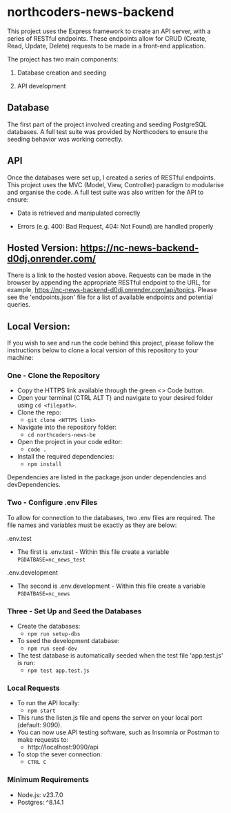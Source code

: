 # northcoders-news-backend

This project uses the Express framework to create an API server, with a series of RESTful endpoints. These endpoints allow for CRUD (Create, Read, Update, Delete) requests to be made in a front-end application.

The project has two main components:

1. Database creation and seeding

2. API development

## Database

The first part of the project involved creating and seeding PostgreSQL databases. A full test suite was provided by Northcoders to ensure the seeding behavior was working correctly.

## API

Once the databases were set up, I created a series of RESTful endpoints. This project uses the MVC (Model, View, Controller) paradigm to modularise and organise the code.
A full test suite was also written for the API to ensure:

- Data is retrieved and manipulated correctly

- Errors (e.g. 400: Bad Request, 404: Not Found) are handled properly

## Hosted Version: https://nc-news-backend-d0dj.onrender.com/

There is a link to the hosted vesion above. Requests can be made in the browser by appending the appropriate RESTful endpoint to the URL, for example, https://nc-news-backend-d0dj.onrender.com/api/topics. Please see the 'endpoints.json' file for a list of available endpoints and potential queries.

## Local Version:

If you wish to see and run the code behind this project, please follow the instructions below to clone a local version of this repository to your machine:

### One - Clone the Repository

- Copy the HTTPS link available through the green <> Code button.
- Open your terminal (CTRL ALT T) and navigate to your desired folder using `cd <filepath>`.
- Clone the repo:
  - `git clone <HTTPS link>`
- Navigate into the repository folder:
  - `cd northcoders-news-be`
- Open the project in your code editor:
  - `code .`
- Install the required dependencies:
  - `npm install`

Dependencies are listed in the package.json under dependencies and devDependencies.

### Two - Configure .env Files

To allow for connection to the databases, two .env files are required. The file names and variables must be exactly as they are below:

.env.test

- The first is .env.test - Within this file create a variable `PGDATBASE=nc_news_test`

.env.development

- The second is .env.development - Within this file create a variable `PGDATBASE=nc_news`

### Three - Set Up and Seed the Databases

- Create the databases:
  - `npm run setup-dbs`
- To seed the development database:
  - `npm run seed-dev`
- The test database is automatically seeded when the test file 'app.test.js' is run:
  - `npm test app.test.js`

### Local Requests

- To run the API locally:
  - `npm start`
- This runs the listen.js file and opens the server on your local port (default: 9090).
- You can now use API testing software, such as Insomnia or Postman to make requests to:
  - http://localhost:9090/api
- To stop the sever connection:
  - `CTRL C`

### Minimum Requirements

- Node.js: v23.7.0
- Postgres: ^8.14.1
